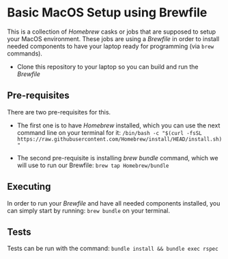 # Basic MacOS Setup using Brewfile
This is a collection of _Homebrew_ casks or jobs that are supposed to setup your MacOS environment.
These jobs are using a _Brewfile_ in order to install needed components to have your laptop ready for programming (via `brew` commands).

* Clone this repository to your laptop so you can build and run the _Brewfile_

## Pre-requisites

There are two pre-requisites for this.

* The first one is to have _Homebrew_ installed, which you can use the next command line on your terminal for it:
`/bin/bash -c "$(curl -fsSL https://raw.githubusercontent.com/Homebrew/install/HEAD/install.sh)"`

* The second pre-requisite is installing _brew bundle_ command, which we will use to run our Brewfile:
`brew tap Homebrew/bundle`

## Executing 

In order to run your _Brewfile_ and have all needed components installed, you can simply start by running:
`brew bundle`
on your terminal.

## Tests

Tests can be run with the command:
`bundle install && bundle exec rspec`